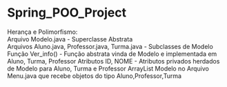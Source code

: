 # Spring_POO_Project

Herança e Polimorfismo:
  <br/>
  Arquivo Modelo.java  - Superclasse Abstrata
  <br/>
  Arquivos Aluno.java, Professor.java, Turma.java - Subclasses de Modelo
  Função Ver_info() - Função abstrata vinda de Modelo e implementada em Aluno, Turma, Professor
  Atributos ID, NOME - Atributos privados herdados de Modelo para Aluno, Turma e Professor
  ArrayList Modelo no Arquivo Menu.java que recebe objetos do tipo Aluno,Professor,Turma
